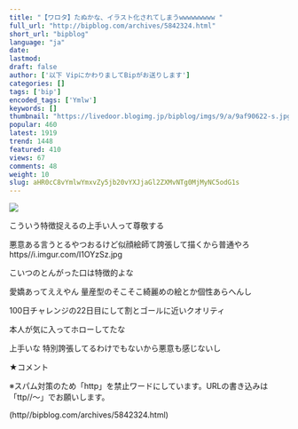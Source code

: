 ```yaml
---
title: "【ワロタ】たぬかな、イラスト化されてしまうwwwwwwwww "
full_url: "http://bipblog.com/archives/5842324.html"
short_url: "bipblog"
language: "ja"
date: 
lastmod: 
draft: false
author: ['以下 VipにかわりましてBipがお送りします']
categories: []
tags: ['bip']
encoded_tags: ['Ymlw']
keywords: []
thumbnail: "https://livedoor.blogimg.jp/bipblog/imgs/9/a/9af90622-s.jpg"
popular: 460
latest: 1919
trend: 1448
featured: 410
views: 67
comments: 48
weight: 10
slug: aHR0cC8vYmlwYmxvZy5jb20vYXJjaGl2ZXMvNTg0MjMyNC5odG1s
---
```


![](https://livedoor.blogimg.jp/bipblog/imgs/9/a/9af90622-s.jpg)

<div><p>こういう特徴捉えるの上手い人って尊敬する</p><p>悪意ある言うとるやつおるけど似顔絵師て誇張して描くから普通やろ https//i.imgur.com/I1OYzSz.jpg</p><p>こいつのとんがった口は特徴的よな</p><p>愛嬌あってええやん 量産型のそこそこ綺麗めの絵とか個性あらへんし</p><p>100日チャレンジの22日目にして割とゴールに近いクオリティ</p><p>本人が気に入ってホローしてたな</p><p>上手いな 特別誇張してるわけでもないから悪意も感じないし</p><p class='meiryo'>★コメント</p><p class='center'><p class='kyakuchu center'>※スパム対策のため「http」を禁止ワードにしています。URLの書き込みは「ttp//～」でお願いします。</p></p> </div>

(http//bipblog.com/archives/5842324.html)
